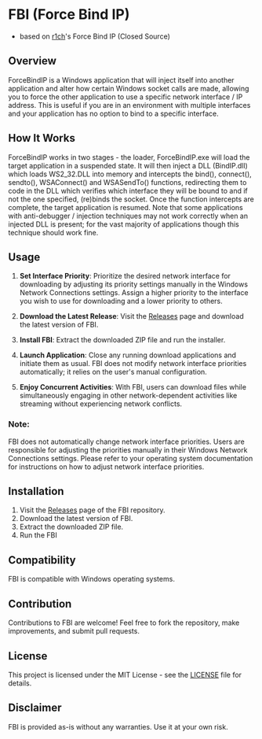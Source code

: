 # FBI (Force Bind IP)

- based on [r1ch](https://r1ch.net/projects/forcebindip)'s Force Bind IP (Closed Source)

## Overview

ForceBindIP is a Windows application that will inject itself into another application and alter how certain Windows socket calls are made, allowing you to force the other application to use a specific network interface / IP address. This is useful if you are in an environment with multiple interfaces and your application has no option to bind to a specific interface.

## How It Works

ForceBindIP works in two stages - the loader, ForceBindIP.exe will load the target application in a suspended state. It will then inject a DLL (BindIP.dll) which loads WS2_32.DLL into memory and intercepts the bind(), connect(), sendto(), WSAConnect() and WSASendTo() functions, redirecting them to code in the DLL which verifies which interface they will be bound to and if not the one specified, (re)binds the socket. Once the function intercepts are complete, the target application is resumed. Note that some applications with anti-debugger / injection techniques may not work correctly when an injected DLL is present; for the vast majority of applications though this technique should work fine.

## Usage

1. **Set Interface Priority**: Prioritize the desired network interface for downloading by adjusting its priority settings manually in the Windows Network Connections settings. Assign a higher priority to the interface you wish to use for downloading and a lower priority to others.

2. **Download the Latest Release**: Visit the [Releases](https://github.com/saeedkhatami/FBI/releases) page and download the latest version of FBI.

3. **Install FBI**: Extract the downloaded ZIP file and run the installer.

4. **Launch Application**: Close any running download applications and initiate them as usual. FBI does not modify network interface priorities automatically; it relies on the user's manual configuration.

5. **Enjoy Concurrent Activities**: With FBI, users can download files while simultaneously engaging in other network-dependent activities like streaming without experiencing network conflicts.

### Note:

FBI does not automatically change network interface priorities. Users are responsible for adjusting the priorities manually in their Windows Network Connections settings. Please refer to your operating system documentation for instructions on how to adjust network interface priorities.

## Installation

1. Visit the [Releases](https://github.com/saeedkhatami/FBI/releases) page of the FBI repository.
2. Download the latest version of FBI.
3. Extract the downloaded ZIP file.
4. Run the FBI

## Compatibility

FBI is compatible with Windows operating systems.

## Contribution

Contributions to FBI are welcome! Feel free to fork the repository, make improvements, and submit pull requests.

## License

This project is licensed under the MIT License - see the [LICENSE](LICENSE) file for details.

## Disclaimer

FBI is provided as-is without any warranties. Use it at your own risk.
